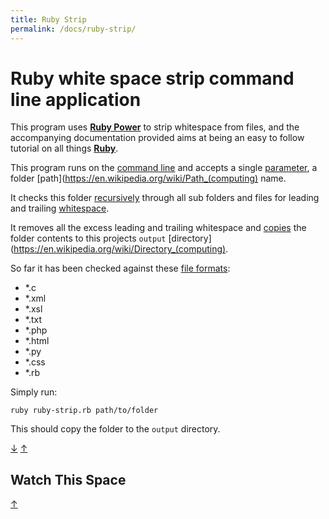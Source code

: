 ```yaml
---
title: Ruby Strip
permalink: /docs/ruby-strip/
---
```


# Ruby white space strip command line application

This program uses
**[Ruby Power](https://www.ruby-lang.org/en/documentation/success-stories/)** to
strip whitespace from files, and the accompanying documentation provided aims at
being an easy to follow tutorial on all things
**[Ruby](https://www.ruby-lang.org/en/)**.

This program runs on the
[command line](https://en.wikipedia.org/wiki/Command-line_interface) and accepts
a single
[parameter](<https://en.wikipedia.org/wiki/Parameter_(computer_programming)>), a
folder [path](https://en.wikipedia.org/wiki/Path_(computing) name.

It checks this folder [recursively](https://en.wikipedia.org/wiki/Recursion)
through all sub folders and files for leading and trailing
[whitespace](https://en.wikipedia.org/wiki/Whitespace_character).

It removes all the excess leading and trailing whitespace and
[copies](<https://en.wikipedia.org/wiki/Copy_(command)>) the folder contents to
this projects `output`
[directory](https://en.wikipedia.org/wiki/Directory_(computing).

So far it has been checked against these
[file formats](https://en.wikipedia.org/wiki/File_format):

- \*.c
- \*.xml
- \*.xsl
- \*.txt
- \*.php
- \*.html
- \*.py
- \*.css
- \*.rb

Simply run:

```
ruby ruby-strip.rb path/to/folder
```

This should copy the folder to the `output` directory.

[&#8595;](#watch-this-space) [&#8593;](#ruby-strip)

## Watch This Space

[&#8593;](#ruby-strip)
